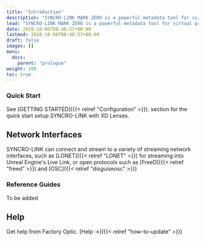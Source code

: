 ```yaml
---
title: "Introduction"
description: "SYNCRO-LINK MARK ZERO is a powerful metadata tool for virtual production."
lead: "SYNCRO-LINK MARK ZERO is a powerful metadata tool for virtual production."
date: 2020-10-06T08:48:57+00:00
lastmod: 2020-10-06T08:48:57+00:00
draft: false
images: []
menu:
  docs:
    parent: "prologue"
weight: 100
toc: true
---
```


### Quick Start

See [GETTING STARTED]({{< relref "Configuration" >}}). section for the quick start setup SYNCRO-LINK with XD Lenses.

## Network Interfaces

SYNCRO-LINK can connect and stream to a variety of streaming network interfaces, such as [LONET]({{< relref "LONET" >}}) for streaming into Unreal Engine's Live Link, or open protocols such as [FreeD]({{< relref "freed" >}}) and [OSC]({{< relref "disguiseosc" >}})

### Reference Guides

To be added

## Help

Get help from Factory Optic. [Help →]({{< relref "how-to-update" >}})
